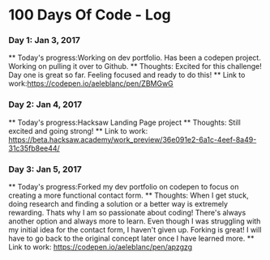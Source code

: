 # 100 Days Of Code - Log

### Day 1: Jan 3, 2017

** Today's progress:Working on dev portfolio. Has been a codepen project. Working on pulling it over to Github.
** Thoughts: Excited for this challenge! Day one is great so far. Feeling focused and ready to do this!
** Link to work:https://codepen.io/aeleblanc/pen/ZBMGwG

### Day 2: Jan 4, 2017
** Today's progress:Hacksaw Landing Page project
** Thoughts: Still excited and going strong!
** Link to work: https://beta.hacksaw.academy/work_preview/36e091e2-6a1c-4eef-8a49-31c35fb8ee44/

### Day 3: Jan 5, 2017
** Today's progress:Forked my dev portfolio on codepen to focus on creating a more functional contact form.
** Thoughts: When I get stuck, doing research and finding a solution or a better way is extremely rewarding. Thats why I am so passionate about coding! There's always another option and always more to learn. Even though I was struggling with my initial idea for the contact form, I haven't given up. Forking is great! I will have to go back to the original concept later once I have learned more.
** Link to work: https://codepen.io/aeleblanc/pen/apzgzg




